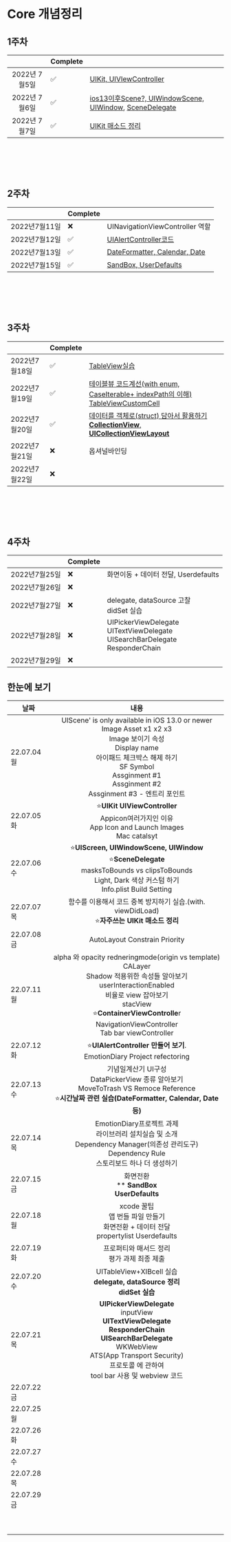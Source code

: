 

# Core 개념정리

## 1주차

|               | Complete |                                                              |
| :-----------: | :------- | ------------------------------------------------------------ |
| 2022년 7월5일 | ✅        | [UIKit, UIVIewController](https://github.com/haha1haka/TIL/blob/main/2022%EB%85%847%EC%9B%94/20220705TIL.md) |
| 2022년 7월6일 | ✅        | [ios13이후Scene?, UIWindowScene, UIWindow](https://github.com/haha1haka/TIL/blob/main/2022%EB%85%847%EC%9B%94/20220706TIL.md), [SceneDelegate](https://github.com/haha1haka/TIL/blob/main/2022%EB%85%847%EC%9B%94/20220706TIL.md) |
| 2022년 7월7일 | ✅        | [UIKit 매소드 정리](https://github.com/haha1haka/TIL/blob/main/2022%EB%85%847%EC%9B%94/20220707TIL.md) |

<br/><br/><br/><br/>

## 2주차

|               | Complete |                                                              |
| ------------- | -------- | ------------------------------------------------------------ |
| 2022년7월11일 | ❌        | UINavigationViewController 역할                              |
| 2022년7월12일 | ✅        | [UIAlertController코드](https://github.com/haha1haka/TIL/blob/main/2022%EB%85%847%EC%9B%94/20220712TIL.md) |
| 2022년7월13일 | ✅        | [DateFormatter, Calendar, Date](https://github.com/haha1haka/TIL/blob/main/2022%EB%85%847%EC%9B%94/20220713TIL.md) |
| 2022년7월15일 | ✅        | [SandBox, UserDefaults](https://github.com/haha1haka/TIL/blob/main/2022%EB%85%847%EC%9B%94/20220715TIL.md) |

<br/><br/><br/><br/>



## 3주차

|               | Complete |                                                              |
| ------------- | -------- | ------------------------------------------------------------ |
| 2022년7월18일 | ✅        | [TableView실습](https://github.com/haha1haka/TIL/blob/main/2022%EB%85%847%EC%9B%94/20220718TIL.md) |
| 2022년7월19일 | ✅        | [테이블뷰 코드계선(with enum, CaseIterable+ indexPath의 이해)<br />TableViewCustomCell](https://github.com/haha1haka/TIL/blob/main/2022%EB%85%847%EC%9B%94/20220719TIL.md) |
| 2022년7월20일 | ✅        | [데이터를 객체로(struct) 담아서 활용하기<br />**CollectionView**, **UICollectionViewLayout**](https://github.com/haha1haka/TIL/blob/main/2022%EB%85%847%EC%9B%94/20220720TIL.md) |
| 2022년7월21일 | ❌        | 옵셔널바인딩                                                 |
| 2022년7월22일 | ❌        |                                                              |



<br/><br/><br/><br/>

## 4주차



|               | Complete |                                                              |
| ------------- | -------- | ------------------------------------------------------------ |
| 2022년7월25일 | ❌        | 화면이동 + 데이터 전달, Userdefaults                         |
| 2022년7월26일 | ❌        |                                                              |
| 2022년7월27일 | ❌        | delegate, dataSource 고찰<br />didSet 실습                   |
| 2022년7월28일 | ❌        | UIPickerViewDelegate<br />UITextViewDelegate<br />UISearchBarDelegate<br />ResponderChain |
| 2022년7월29일 | ❌        |                                                              |







## 한눈에 보기

| 날짜       |                             내용                             |
| ---------- | :----------------------------------------------------------: |
| 22.07.04월 | UIScene' is only available in iOS 13.0 or newer<br />Image Asset x1 x2 x3<br />Image 보이기 속성 <br />Display name <br />아이패드 체크박스 해제 하기<br /> SF Symbol <br />Assginment #1<br />Assginment #2<br />Assginment #3 - 엔트리 포인트 |
| 22.07.05화 | ⭐️**UIKit** **UIViewController**<br />Appicon여러가지인 이유<br />App Icon and Launch Images<br />Mac catalsyt |
| 22.07.06수 | ⭐️**UIScreen, UIWindowScene, UIWindow**<br />⭐️**SceneDelegate**<br />masksToBounds vs clipsToBounds<br />Light, Dark 색상 커스텀 하기<br />Info.plist Build Setting |
| 22.07.07목 | 함수를 이용해서 코드 중복 방지하기 실습.(with. viewDidLoad)<br />⭐️**자주쓰는 UIKit 매소드 정리** |
| 22.07.08금 |                AutoLayout Constrain Priority                 |
| 22.07.11월 | alpha 와 opacity redneringmode(origin vs template)<br />CALayer<br />Shadow 적용위한 속성들 알아보기<br />userInteractionEnabled<br />비율로 view 잡아보기<br />stacView<br />⭐️**ContainerViewControlle**r<br />NavigationViewController<br />Tab bar viewController |
| 22.07.12화 | ⭐️**UIAlertController 만들어 보기**.<br />EmotionDiary Project refectoring |
| 22.07.13수 | 기념일계산기 UI구성<br />DataPickerView 종류 알아보기<br />MoveToTrash VS Remoce Reference<br />⭐️**시간날짜 관련 실습(DateFormatter, Calendar, Date 등)** |
| 22.07.14목 | EmotionDiary프로젝트 과제<br />라이브러리 설치실습 및 소개<br />Dependency Manager(의존성 관리도구)<br />Dependency Rule<br />스토리보드 하나 더 생성하기 |
| 22.07.15금 |     화면전환<br />** **SandBox** <br />**UserDefaults**      |
| 22.07.18월 | xcode 꿀팁<br />앱 번들 파일 만들기<br />화면전환 + 데이터 전달<br />propertylist Userdefaults |
| 22.07.19화 |      프로퍼티와 매서드  정리<br />  평가 과제 최종 제출      |
| 22.07.20수 | UITableView+XIBcell 실습<br />**delegate, dataSource 정리** <br />**didSet** **실습** |
| 22.07.21목 | **UIPickerViewDelegate**<br />inputView<br /> **UITextViewDelegate**<br /> **ResponderChain**<br /> **UISearchBarDelegate** <br />WKWebView <br />ATS(App Transport Security) <br />프로토콜 에 관하여 <br /> tool bar 사용 및  webview 코드 |
| 22.07.22금 |                                                              |
| 22.07.25월 |                                                              |
| 22.07.26화 |                                                              |
| 22.07.27수 |                                                              |
| 22.07.28목 |                                                              |
| 22.07.29금 |                                                              |
|            |                                                              |
|            |                                                              |
|            |                                                              |
|            |                                                              |
|            |                                                              |
|            |                                                              |
|            |                                                              |
|            |                                                              |
|            |                                                              |

